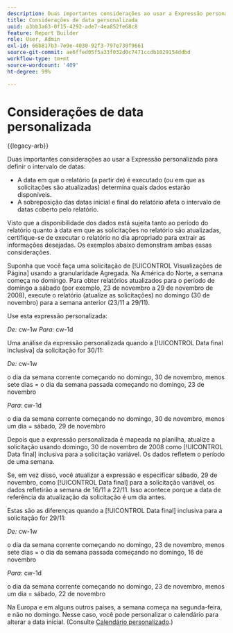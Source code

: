 ```yaml
---
description: Duas importantes considerações ao usar a Expressão personalizada para definir o intervalo de datas
title: Considerações de data personalizada
uuid: a3bb3a63-0f15-4292-ade7-4ea852fe68c8
feature: Report Builder
role: User, Admin
exl-id: 66b817b3-7e9e-4030-92f3-797e730f9661
source-git-commit: ae6ffed05f5a33f032d0c7471ccdb1029154ddbd
workflow-type: tm+mt
source-wordcount: '409'
ht-degree: 99%

---
```


# Considerações de data personalizada

{{legacy-arb}}

Duas importantes considerações ao usar a Expressão personalizada para definir o intervalo de datas:

* A data em que o relatório (a partir de) é executado (ou em que as solicitações são atualizadas) determina quais dados estarão disponíveis.
* A sobreposição das datas inicial e final do relatório afeta o intervalo de datas coberto pelo relatório.

Visto que a disponibilidade dos dados está sujeita tanto ao período do relatório quanto à data em que as solicitações no relatório são atualizadas, certifique-se de executar o relatório no dia apropriado para extrair as informações desejadas. Os exemplos abaixo demonstram ambas essas considerações.

Suponha que você faça uma solicitação de [!UICONTROL Visualizações de Página] usando a granularidade Agregada. Na América do Norte, a semana começa no domingo. Para obter relatórios atualizados para o período de domingo a sábado (por exemplo, 23 de novembro a 29 de novembro de 2008), execute o relatório (atualize as solicitações) no domingo (30 de novembro) para a semana anterior (23/11 a 29/11).

Use esta expressão personalizada:

*De:* cw-1w *Para:* cw-1d

Uma análise da expressão personalizada quando a [!UICONTROL Data final inclusiva] da solicitação for 30/11:

*De:* cw-1w

o dia da semana corrente começando no domingo, 30 de novembro, menos sete dias = o dia da semana passada começando no domingo, 23 de novembro

*Para:* cw-1d

o dia da semana corrente começando no domingo, 30 de novembro, menos um dia = sábado, 29 de novembro

Depois que a expressão personalizada é mapeada na planilha, atualize a solicitação usando domingo, 30 de novembro de 2008 como [!UICONTROL Data final] inclusiva para a solicitação variável. Os dados refletem o período de uma semana.

Se, em vez disso, você atualizar a expressão e especificar sábado, 29 de novembro, como [!UICONTROL Data final] para a solicitação variável, os dados refletirão a semana de 16/11 a 22/11. Isso acontece porque a data de referência da atualização da solicitação é um dia antes.

Estas são as diferenças quando a [!UICONTROL Data final] inclusiva para a solicitação for 29/11:

*De:* cw-1w

o dia da semana corrente começando no domingo, 23 de novembro, menos sete dias = o dia da semana passada começando no domingo, 16 de novembro

*Para:* cw-1d

o dia da semana corrente começando no domingo, 23 de novembro, menos um dia = sábado, 22 de novembro

Na Europa e em alguns outros países, a semana começa na segunda-feira, e não no domingo. Nesse caso, você pode personalizar o calendário para alterar a data inicial. (Consulte [Calendário personalizado](/help/analyze/legacy-report-builder/data-requests/configuring-report-dates/custom-calendar.md).)
